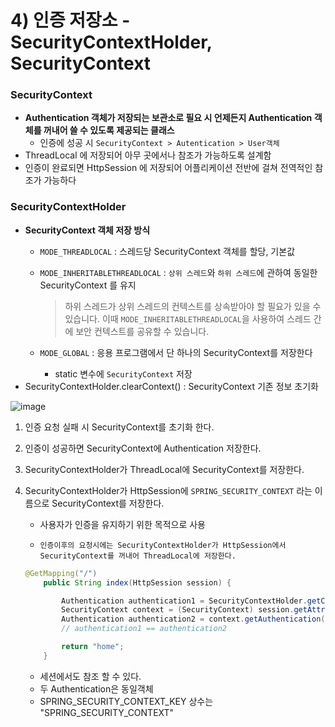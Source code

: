 # 4) 인증 저장소 - SecurityContextHolder, SecurityContext

### SecurityContext

- **Authentication 객체가 저장되는 보관소로 필요 시 언제든지 Authentication 객체를 꺼내어 쓸 수 있도록 제공되는 클래스**
    - 인증에 성공 시 `SecurityContext > Autentication > User객체`
- ThreadLocal 에 저장되어 아무 곳에서나 참조가 가능하도록 설계함
- 인증이 완료되면 HttpSession 에 저장되어 어플리케이션 전반에 걸쳐 전역적인 참조가 가능하다

### SecurityContextHolder

- **SecurityContext 객체 저장 방식**
    - `MODE_THREADLOCAL` : 스레드당 SecurityContext 객체를 할당, 기본값
    - `MODE_INHERITABLETHREADLOCAL` : `상위 스레드`와 `하위 스레드`에 관하여 동일한 SecurityContext 를 유지
        
        > 하위 스레드가 상위 스레드의 컨텍스트를 상속받아야 할 필요가 있을 수 있습니다. 이때 `MODE_INHERITABLETHREADLOCAL`을 사용하여 스레드 간에 보안 컨텍스트를 공유할 수 있습니다.
        
    - `MODE_GLOBAL` :  응용 프로그램에서 단 하나의 SecurityContext를 저장한다
        - static 변수에 `SecurityContext` 저장
- SecurityContextHolder.clearContext() : SecurityContext 기존 정보 초기화

![image](https://github.com/qwe5507/TIL/assets/70142711/8cf716bf-ba31-4543-a72a-08003a51df23)

1. 인증 요청 실패 시 SecurityContext를 초기화 한다.
2. 인증이 성공하면 SecurityContext에 Authentication 저장한다.
3. SecurityContextHolder가 ThreadLocal에 SecurityContext를 저장한다.
4. SecurityContextHolder가 HttpSession에 `SPRING_SECURITY_CONTEXT` 라는 이름으로 SecurityContext를 저장한다.
    - 사용자가 인증을 유지하기 위한 목적으로 사용
      
    - `인증이후의 요청시에는 SecurityContextHolder가 HttpSession에서 SecurityContext를 꺼내어 ThreadLocal에 저장한다.`
    
    ```java
    @GetMapping("/")
        public String index(HttpSession session) {
    
            Authentication authentication1 = SecurityContextHolder.getContext().getAuthentication();
            SecurityContext context = (SecurityContext) session.getAttribute(HttpSessionSecurityContextRepository.SPRING_SECURITY_CONTEXT_KEY);//SPRING_SECURITY_CONTEXT
            Authentication authentication2 = context.getAuthentication();
            // authentication1 == authentication2
    
            return "home";
        }
    ```
    
    - 세션에서도 참조 할 수 있다.
    - 두 Authentication은 동일객체
    - SPRING_SECURITY_CONTEXT_KEY 상수는 "SPRING_SECURITY_CONTEXT"
